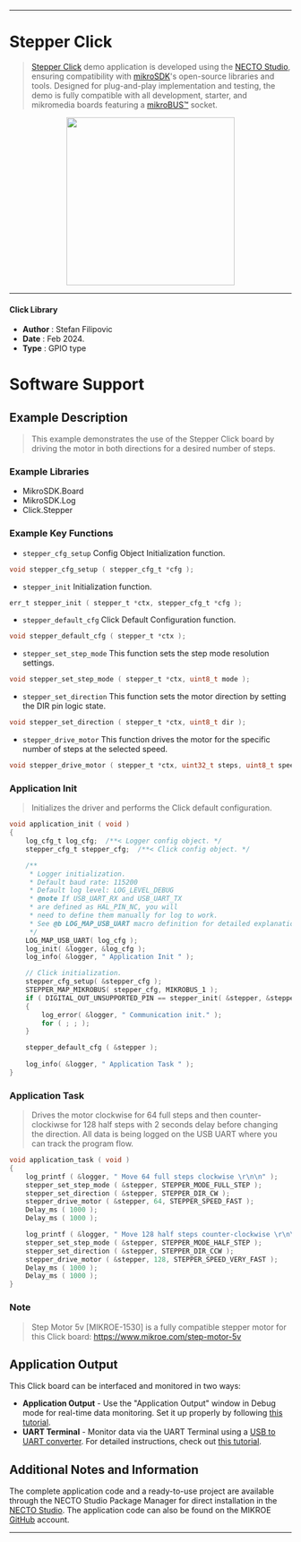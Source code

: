 
---
# Stepper Click

> [Stepper Click](https://www.mikroe.com/?pid_product=MIKROE-1528) demo application is developed using
the [NECTO Studio](https://www.mikroe.com/necto), ensuring compatibility with [mikroSDK](https://www.mikroe.com/mikrosdk)'s
open-source libraries and tools. Designed for plug-and-play implementation and testing, the demo is fully compatible with
all development, starter, and mikromedia boards featuring a [mikroBUS&trade;](https://www.mikroe.com/mikrobus) socket.

<p align="center">
  <img src="https://www.mikroe.com/?pid_product=MIKROE-1528&image=1" height=300px>
</p>

---

#### Click Library

- **Author**        : Stefan Filipovic
- **Date**          : Feb 2024.
- **Type**          : GPIO type

# Software Support

## Example Description

> This example demonstrates the use of the Stepper Click board by driving the motor in both directions for a desired number of steps.

### Example Libraries

- MikroSDK.Board
- MikroSDK.Log
- Click.Stepper

### Example Key Functions

- `stepper_cfg_setup` Config Object Initialization function.
```c
void stepper_cfg_setup ( stepper_cfg_t *cfg );
```

- `stepper_init` Initialization function.
```c
err_t stepper_init ( stepper_t *ctx, stepper_cfg_t *cfg );
```

- `stepper_default_cfg` Click Default Configuration function.
```c
void stepper_default_cfg ( stepper_t *ctx );
```

- `stepper_set_step_mode` This function sets the step mode resolution settings.
```c
void stepper_set_step_mode ( stepper_t *ctx, uint8_t mode );
```

- `stepper_set_direction` This function sets the motor direction by setting the DIR pin logic state.
```c
void stepper_set_direction ( stepper_t *ctx, uint8_t dir );
```

- `stepper_drive_motor` This function drives the motor for the specific number of steps at the selected speed.
```c
void stepper_drive_motor ( stepper_t *ctx, uint32_t steps, uint8_t speed );
```

### Application Init

> Initializes the driver and performs the Click default configuration.

```c
void application_init ( void )
{
    log_cfg_t log_cfg;  /**< Logger config object. */
    stepper_cfg_t stepper_cfg;  /**< Click config object. */

    /** 
     * Logger initialization.
     * Default baud rate: 115200
     * Default log level: LOG_LEVEL_DEBUG
     * @note If USB_UART_RX and USB_UART_TX 
     * are defined as HAL_PIN_NC, you will 
     * need to define them manually for log to work. 
     * See @b LOG_MAP_USB_UART macro definition for detailed explanation.
     */
    LOG_MAP_USB_UART( log_cfg );
    log_init( &logger, &log_cfg );
    log_info( &logger, " Application Init " );

    // Click initialization.
    stepper_cfg_setup( &stepper_cfg );
    STEPPER_MAP_MIKROBUS( stepper_cfg, MIKROBUS_1 );
    if ( DIGITAL_OUT_UNSUPPORTED_PIN == stepper_init( &stepper, &stepper_cfg ) ) 
    {
        log_error( &logger, " Communication init." );
        for ( ; ; );
    }

    stepper_default_cfg ( &stepper );
    
    log_info( &logger, " Application Task " );
}
```

### Application Task

> Drives the motor clockwise for 64 full steps and then counter-clockiwse for 128 half
steps with 2 seconds delay before changing the direction. All data is being logged on
the USB UART where you can track the program flow.

```c
void application_task ( void )
{
    log_printf ( &logger, " Move 64 full steps clockwise \r\n\n" );
    stepper_set_step_mode ( &stepper, STEPPER_MODE_FULL_STEP );
    stepper_set_direction ( &stepper, STEPPER_DIR_CW );
    stepper_drive_motor ( &stepper, 64, STEPPER_SPEED_FAST );
    Delay_ms ( 1000 );
    Delay_ms ( 1000 );

    log_printf ( &logger, " Move 128 half steps counter-clockwise \r\n\n" );
    stepper_set_step_mode ( &stepper, STEPPER_MODE_HALF_STEP );
    stepper_set_direction ( &stepper, STEPPER_DIR_CCW );
    stepper_drive_motor ( &stepper, 128, STEPPER_SPEED_VERY_FAST );
    Delay_ms ( 1000 );
    Delay_ms ( 1000 );
}
```

### Note

> Step Motor 5v [MIKROE-1530] is a fully compatible stepper motor for this Click board: https://www.mikroe.com/step-motor-5v

## Application Output

This Click board can be interfaced and monitored in two ways:
- **Application Output** - Use the "Application Output" window in Debug mode for real-time data monitoring.
Set it up properly by following [this tutorial](https://www.youtube.com/watch?v=ta5yyk1Woy4).
- **UART Terminal** - Monitor data via the UART Terminal using
a [USB to UART converter](https://www.mikroe.com/click/interface/usb?interface*=uart,uart). For detailed instructions,
check out [this tutorial](https://help.mikroe.com/necto/v2/Getting%20Started/Tools/UARTTerminalTool).

## Additional Notes and Information

The complete application code and a ready-to-use project are available through the NECTO Studio Package Manager for 
direct installation in the [NECTO Studio](https://www.mikroe.com/necto). The application code can also be found on
the MIKROE [GitHub](https://github.com/MikroElektronika/mikrosdk_click_v2) account.

---
